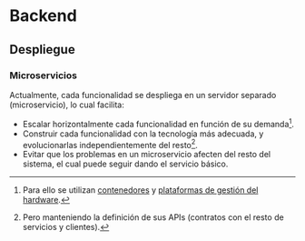 # Backend

## Despliegue

### Microservicios

Actualmente, cada funcionalidad se despliega en un servidor separado (microservicio), lo cual facilita:

- Escalar horizontalmente cada funcionalidad en función de su demanda[^1].
- Construir cada funcionalidad con la tecnología más adecuada, y evolucionarlas independientemente del resto[^2].
- Evitar que los problemas en un microservicio afecten del resto del sistema, el cual puede seguir dando el servicio básico.

<object type="image/svg+xml" data="./files/img/microservices.excalidraw.svg" width="100%"></object>

[^1]: Para ello se utilizan [contenedores](../../intro/docker/docker.html) y [plataformas de gestión del hardware](../../intro/docker/orquestacion.html).

[^2]: Pero manteniendo la definición de sus APIs (contratos con el resto de servicios y clientes).